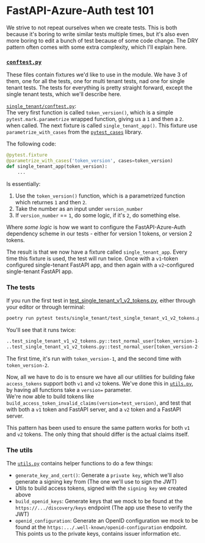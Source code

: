 # FastAPI-Azure-Auth test 101

We strive to not repeat ourselves when we create tests. This is both because it's boring to write similar tests multiple 
times, but it's also even more boring to edit a bunch of test because of some code change. The DRY pattern often
comes with some extra complexity, which I'll explain here.


### **[`conftest.py`](conftest.py)**  
These files contain fixtures we'd like to use in the module. We have 3 of them, one for 
all the tests, one for multi tenant tests, nad one for single tenant tests. 
The tests for everything is pretty straight forward, except the single tenant tests, which we'll describe here.

[`single_tenant/conftest.py`](single_tenant/conftest.py):  
The very first function is called `token_version()`, which is a simple `pytest.mark.parametrize` wrapped function, 
giving us a `1` and then a `2`. when called. The next fixture is called `single_tenant_app()`. This fixture
use `parametrize_with_cases` from the [`pytest_cases`](https://smarie.github.io/python-pytest-cases/#c-accessing-the-current-case) 
library. 

The following code:

```python
@pytest.fixture
@parametrize_with_cases('token_version', cases=token_version)
def single_tenant_app(token_version):
    ...
```

Is essentially:

1. Use the `token_version()` function, which is a parametrized function which returnes `1` and then `2`. 
2. Take the number as an input under `version_number`
3. If `version_number` == `1`, do some logic, if it's `2`, do something else.

Where *some logic* is how we want to configure the FastAPI-Azure-Auth dependency scheme in our tests - either for 
version 1 tokens, or version 2 tokens.

The result is that we now have a fixture called `single_tenant_app`. Every time this fixture is used, the test will run 
twice. Once with a `v1`-token configured single-tenant FastAPI app, and then again with a 
`v2`-configured single-tenant FastAPI app.


### **The tests**

If you run the first test in [test_single_tenant_v1_v2_tokens.py](single_tenant/test_single_tenant_v1_v2_tokens.py), either through
your editor or through terminal:
```bash
poetry run pytest tests/single_tenant/test_single_tenant_v1_v2_tokens.py::'test_normal_user' -s -v
```

You'll see that it runs twice:
```bash
..test_single_tenant_v1_v2_tokens.py::test_normal_user[token_version-1-token_version-token_version] PASSED
..test_single_tenant_v1_v2_tokens.py::test_normal_user[token_version-2-token_version-token_version] PASSED
```

The first time, it's run with `token_version-1`, and the second time with `token_version-2`.

Now, all we have to do is to ensure we have all our utilities for building fake `access_tokens` support both `v1` 
and `v2` tokens. We've done this in [`utils.py`](utils.py), by having all functions take a `version=` parameter.  
We're now able to build tokens like `build_access_token_invalid_claims(version=test_version)`, and test that with
both a `v1` token and FastAPI server, and a `v2` token and a FastAPI server. 

This pattern has been used to ensure the same pattern works for both `v1` and `v2` tokens. The only thing that should
differ is the actual claims itself.

### **The utils**

The [`utils.py`](utils.py) contains helper functions to do a few things:
* `generate_key_and_cert()`:  Generate a `private key`, which we'll also generate a signing key from (The one we'll use to sign the JWT)
* Utils to build access tokens, signed with the `signing key` we created above
* `build_openid_keys`: Generate keys that we mock to be found at the `https://.../discovery/keys` endpoint (The app use these to verify the JWT)
* `openid_configuration`: Generate an OpenID configuration we mock to be found at the `https:.../.well-known/openid-configuration` endpoint. This points us to the private keys, contains issuer information etc.
